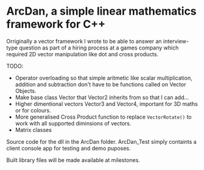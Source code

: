 # ArcDan, a simple linear mathematics framework for C++

Orriginally a vector framework I wrote to be able to answer an interview-type question as part of a hiring process at a games company which required 2D vector manipulation like dot and cross products.

TODO: 
* Operator overloading so that simple aritmetic like scalar multiplication, addition and subtraction don't have to be functions called on Vector Objects.  
* Make base class Vector that Vector2 inherits from so that I can add...  
* Higher dimentional vectors Vector3 and Vector4, important for 3D maths or for colours. 
* More generalised Cross Product function to replace `VectorRotate()` to work with all supported diminsions of vectors. 
* Matrix classes

Source code for the dll in the ArcDan folder. ArcDan_Test simply containts a client console app for testing and demo puposes.

Built library files will be made available at milestones.

